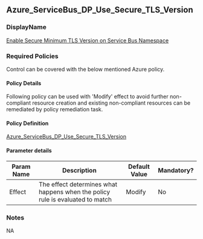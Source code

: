 ## Azure_ServiceBus_DP_Use_Secure_TLS_Version

### DisplayName 
[Enable Secure Minimum TLS Version on Service Bus Namespace](../../Control%20coverage/Feature/ServiceBus.md)

### Required Policies
Control can be covered with the below mentioned Azure policy.

#### Policy Details
Following policy can be used with 'Modify' effect to avoid further non-compliant resource creation and existing non-compliant resources can be remediated by policy remediation task.

#### Policy Definition
[Azure_ServiceBus_DP_Use_Secure_TLS_Version](./Azure_ServiceBus_DP_Use_Secure_TLS_Version.json)

#### Parameter details

|Param Name|Description|Default Value|Mandatory?
|----|----|----|----|
| Effect | The effect determines what happens when the policy rule is evaluated to match| Modify |No |


### Notes
NA